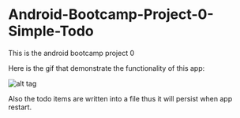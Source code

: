 # Android-Bootcamp-Project-0-Simple-Todo
This is the android bootcamp project 0

Here is the gif that demonstrate the functionality of this app:

![alt tag](https://raw.github.com/XiaohuLi/Android-Bootcamp-Project-0-Simple-Todo/master/simpleToDo.gif)

Also the todo items are written into a file thus it will persist when app restart.
